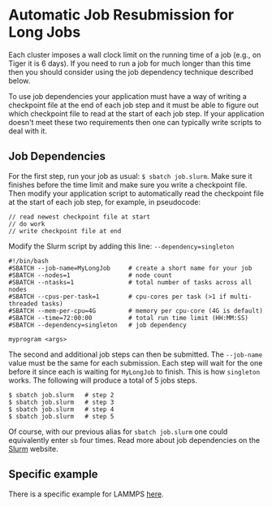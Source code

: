 # Automatic Job Resubmission for Long Jobs

Each cluster imposes a wall clock limit on the running time of a job (e.g., on Tiger it is 6 days). If you need to run a job
for much longer than this time then you should consider using the job dependency technique described below.

To use job dependencies your application must have a way of writing a checkpoint file at the end of each job step and it must be able to figure out which checkpoint file to read at the start of each job step. If your application doesn't meet these two requirements then one can typically write scripts to deal with it.

## Job Dependencies

For the first step, run your job as usual: `$ sbatch job.slurm`. Make sure it finishes before the time limit and make
sure you write a checkpoint file. Then modify your application script to automatically read the checkpoint file at the start of each job step, for example, in pseudocode:

```
// read newest checkpoint file at start
// do work
// write checkpoint file at end
```

Modify the Slurm script by adding this line: `--dependency=singleton`

```
#!/bin/bash
#SBATCH --job-name=MyLongJob     # create a short name for your job
#SBATCH --nodes=1                # node count
#SBATCH --ntasks=1               # total number of tasks across all nodes
#SBATCH --cpus-per-task=1        # cpu-cores per task (>1 if multi-threaded tasks)
#SBATCH --mem-per-cpu=4G         # memory per cpu-core (4G is default)
#SBATCH --time=72:00:00          # total run time limit (HH:MM:SS)
#SBATCH --dependency=singleton   # job dependency

myprogram <args>
```

The second and additional job steps can then be submitted. The `--job-name` value must be the same for each submission. Each step will wait for the one before it since each is waiting for `MyLongJob` to finish. This is how `singleton` works. The following will produce a total of 5 jobs steps.

```
$ sbatch job.slurm   # step 2
$ sbatch job.slurm   # step 3
$ sbatch job.slurm   # step 4
$ sbatch job.slurm   # step 5
```

Of course, with our previous alias for `sbatch job.slurm` one could equivalently enter `sb` four times. Read more about job dependencies on the [Slurm](https://slurm.schedmd.com/sbatch.html) website.

## Specific example

There is a specific example for LAMMPS [here](https://github.com/PrincetonUniversity/install_lammps/tree/master/03_job_chaining).
